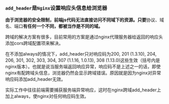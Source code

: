 
### `add_header`是`Nginx`设置响应头信息给浏览器
**由于浏览器的安全限制，前端js代码无法直接访问不同域下的资源。只要**协议、域名、端口**有任何一个不同，都被当作是不同的域。**

跨域的解决方案有很多，目前常用的方案是通过nginx代理服务器给返回的响应头添加cors跨域配置项来解决。

在不添加always的情况下，add_header只对响应码为200, 201 (1.3.10), 204, 206, 301, 302, 303, 304, 307 (1.1.16, 1.0.13), 308 (1.13.0)这些生效（括号内是nginx版本）。也就是说当服务端返回响应异常，响应码不是上述之一的话，即使nginx有配跨域头信息，浏览器仍然会显示跨域错误。原因就是因为nginx对异常响应码添加add_header无效。

实际工作中往往前端需要捕获服务端异常响应，这时在nginx跨域add_header上加上always，使nginx对任何响应码生效。
